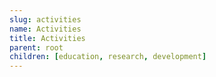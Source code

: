 ```yaml
---
slug: activities
name: Activities
title: Activities
parent: root
children: [education, research, development]
---
```


